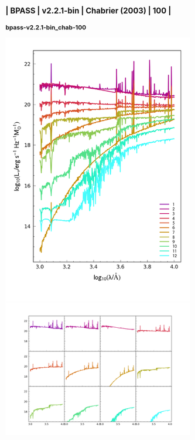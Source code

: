 
## | BPASS | v2.2.1-bin | Chabrier (2003) | 100 |
### bpass-v2.2.1-bin_chab-100
![](../figs/Wilkins22_bpass-v2.2.1-bin_chab-100_all.png)
![](../figs/Wilkins22_bpass-v2.2.1-bin_chab-100_individual.png)
    